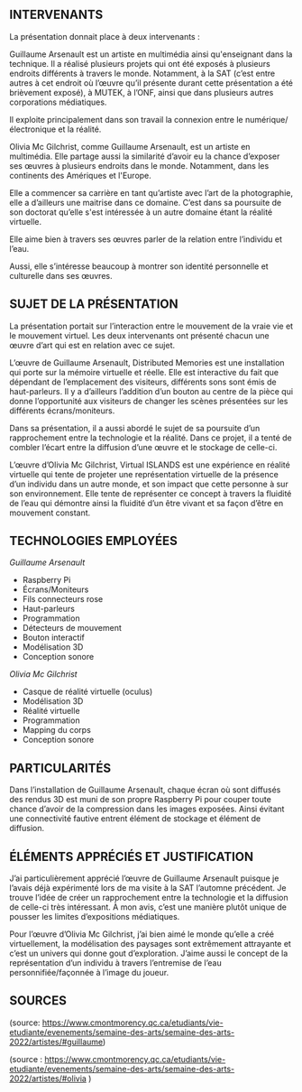
## INTERVENANTS

La présentation donnait place à deux intervenants :  

Guillaume Arsenault est un artiste en multimédia ainsi qu'enseignant dans la technique. Il a réalisé plusieurs projets qui ont été exposés à plusieurs endroits différents à travers le monde. Notamment, à la SAT (c’est entre autres à cet endroit où l’œuvre qu’il présente durant cette présentation a été brièvement exposé), à MUTEK, à l’ONF, ainsi que dans plusieurs autres corporations médiatiques.  

Il exploite principalement dans son travail la connexion entre le numérique/électronique et la réalité.  

Olivia Mc Gilchrist, comme Guillaume Arsenault, est un artiste en multimédia. Elle partage aussi la similarité d’avoir eu la chance d’exposer ses œuvres à plusieurs endroits dans le monde. Notamment, dans les continents des Amériques et l'Europe. 

Elle a commencer sa carrière en tant qu’artiste avec l’art de la photographie, elle a d’ailleurs une maitrise dans ce domaine. C’est dans sa poursuite de son doctorat qu’elle s'est intéressée à un autre domaine étant la réalité virtuelle.  

Elle aime bien à travers ses œuvres parler de la relation entre l’individu et l’eau.  

Aussi, elle s’intéresse beaucoup à montrer son identité personnelle et culturelle dans ses œuvres.  

## SUJET DE LA PRÉSENTATION 

La présentation portait sur l’interaction entre le mouvement de la vraie vie et le mouvement virtuel. Les deux intervenants ont présenté chacun une œuvre d’art qui est en relation avec ce sujet.  

L’œuvre de Guillaume Arsenault, Distributed Memories est une installation qui porte sur la mémoire virtuelle et réelle. Elle est interactive du fait que dépendant de l’emplacement des visiteurs, différents sons sont émis de haut-parleurs. Il y a d’ailleurs l’addition d’un bouton au centre de la pièce qui donne l’opportunité aux visiteurs de changer les scènes présentées sur les différents écrans/moniteurs.  

Dans sa présentation, il a aussi abordé le sujet de sa poursuite d’un rapprochement entre la technologie et la réalité. Dans ce projet, il a tenté de combler l’écart entre la diffusion d’une œuvre et le stockage de celle-ci.  

L’œuvre d’Olivia Mc Gilchrist, Virtual ISLANDS est une expérience en réalité virtuelle qui tente de projeter une représentation virtuelle de la présence d’un individu dans un autre monde, et son impact que cette personne à sur son environnement. Elle tente de représenter ce concept à travers la fluidité de l’eau qui démontre ainsi la fluidité d’un être vivant et sa façon d’être en mouvement constant.  

## TECHNOLOGIES EMPLOYÉES 

*Guillaume Arsenault*

- Raspberry Pi 
- Écrans/Moniteurs 
- Fils connecteurs rose 
- Haut-parleurs 
- Programmation 
- Détecteurs de mouvement 
- Bouton interactif 
- Modélisation 3D 
- Conception sonore 

*Olivia Mc Gilchrist*

- Casque de réalité virtuelle (oculus) 
- Modélisation 3D 
- Réalité virtuelle  
- Programmation 
- Mapping du corps  
- Conception sonore 

## PARTICULARITÉS

Dans l’installation de Guillaume Arsenault, chaque écran où sont diffusés des rendus 3D est muni de son propre Raspberry Pi pour couper toute chance d’avoir de la compression dans les images exposées. Ainsi évitant une connectivité fautive entrent élément de stockage et élément de diffusion.  

## ÉLÉMENTS APPRÉCIÉS ET JUSTIFICATION

J’ai particulièrement apprécié l’œuvre de Guillaume Arsenault puisque je l’avais déjà expérimenté lors de ma visite à la SAT l’automne précédent. Je trouve l’idée de créer un rapprochement entre la technologie et la diffusion de celle-ci très intéressant. À mon avis, c’est une manière plutôt unique de pousser les limites d’expositions médiatiques.  

Pour l’œuvre d’Olivia Mc Gilchrist, j’ai bien aimé le monde qu’elle a créé virtuellement, la modélisation des paysages sont extrêmement attrayante et c’est un univers qui donne gout d’exploration. J’aime aussi le concept de la représentation d’un individu à travers l’entremise de l’eau personnifiée/façonnée à l’image du joueur.  

## SOURCES

(source: https://www.cmontmorency.qc.ca/etudiants/vie-etudiante/evenements/semaine-des-arts/semaine-des-arts-2022/artistes/#guillaume) 

(source : https://www.cmontmorency.qc.ca/etudiants/vie-etudiante/evenements/semaine-des-arts/semaine-des-arts-2022/artistes/#olivia ) 
